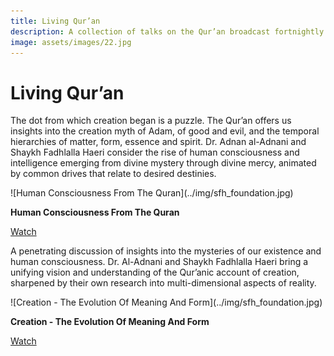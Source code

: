 ```yaml
---
title: Living Qur’an
description: A collection of talks on the Qur’an broadcast fortnightly in the middle of 2020 as the world continues to deal with the fact of global pandemic.
image: assets/images/22.jpg
---
```


# Living Qur’an

The dot from which creation began is a puzzle. The Qur’an offers us insights into the creation myth of Adam, of good and evil, and the temporal hierarchies of matter, form, essence and spirit. Dr. Adnan al-Adnani and Shaykh Fadhlalla Haeri consider the rise of human consciousness and intelligence emerging from divine mystery through divine mercy, animated by common drives that relate to desired destinies.

<div markdown="1" class="card video sidebar center gemoji center-content center-card">

<div markdown="2" class="video-image">
![Human Consciousness From The Quran](../img/sfh_foundation.jpg)
</div>

**Human Consciousness From The Quran**

<div markdown="3" class="video-link">
<a target="_blank" href="https://www.youtube.com/watch?v=LWLbJ4W8m2I">Watch</a>
</div>

</div>

<div markdown="1" class="clear"></div>

A penetrating discussion of insights into the mysteries of our existence and human consciousness. Dr. Al-Adnani and Shaykh Fadhlalla Haeri bring a unifying vision and understanding of the Qur’anic account of creation, sharpened by their own research into multi-dimensional aspects of reality. 

<div markdown="1" class="card video sidebar center gemoji center-content center-card">

<div markdown="2" class="video-image">
![Creation - The Evolution Of Meaning And Form](../img/sfh_foundation.jpg)
</div>

**Creation - The Evolution Of Meaning And Form**

<div markdown="3" class="video-link">
<a target="_blank" href="https://www.youtube.com/watch?v=Gb7isTAsFOM">Watch</a>
</div>

</div>

<div markdown="1" class="clear"></div>
